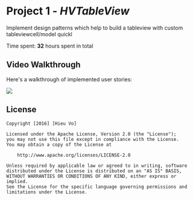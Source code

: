 # Project 1 - *HVTableView*

Implement design patterns which help to build a tableview with custom tableviewcell/model quickl

Time spent: **32** hours spent in total

## Video Walkthrough

Here's a walkthrough of implemented user stories:

<img src='ss.png'/>

## License

    Copyright [2016] [Hieu Vo]

    Licensed under the Apache License, Version 2.0 (the "License");
    you may not use this file except in compliance with the License.
    You may obtain a copy of the License at

        http://www.apache.org/licenses/LICENSE-2.0

    Unless required by applicable law or agreed to in writing, software
    distributed under the License is distributed on an "AS IS" BASIS,
    WITHOUT WARRANTIES OR CONDITIONS OF ANY KIND, either express or implied.
    See the License for the specific language governing permissions and
    limitations under the License.
